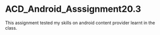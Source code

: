 # ACD_Android_Asssignment20.3
This assignment tested my skills on android content provider learnt in the class. 
